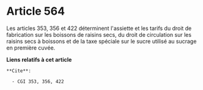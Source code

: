 # Article 564

Les articles 353, 356 et 422 déterminent l'assiette et les tarifs du droit de fabrication sur les boissons de raisins secs,
du droit de circulation sur les raisins secs à boissons et de la taxe spéciale sur le sucre utilisé au sucrage en première
cuvée.

**Liens relatifs à cet article**

	**Cite**:

	  - CGI 353, 356, 422

